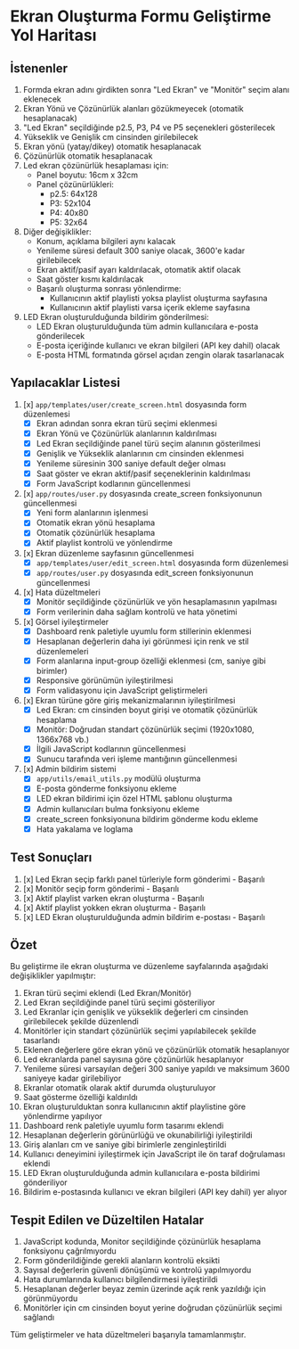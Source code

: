 # Ekran Oluşturma Formu Geliştirme Yol Haritası

## İstenenler

1. Formda ekran adını girdikten sonra "Led Ekran" ve "Monitör" seçim alanı eklenecek
2. Ekran Yönü ve Çözünürlük alanları gözükmeyecek (otomatik hesaplanacak)
3. "Led Ekran" seçildiğinde p2.5, P3, P4 ve P5 seçenekleri gösterilecek
4. Yükseklik ve Genişlik cm cinsinden girilebilecek
5. Ekran yönü (yatay/dikey) otomatik hesaplanacak
6. Çözünürlük otomatik hesaplanacak
7. Led ekran çözünürlük hesaplaması için:
   - Panel boyutu: 16cm x 32cm 
   - Panel çözünürlükleri:
     - p2.5: 64x128
     - P3: 52x104
     - P4: 40x80
     - P5: 32x64
8. Diğer değişiklikler:
   - Konum, açıklama bilgileri aynı kalacak
   - Yenileme süresi default 300 saniye olacak, 3600'e kadar girilebilecek
   - Ekran aktif/pasif ayarı kaldırılacak, otomatik aktif olacak
   - Saat göster kısmı kaldırılacak
   - Başarılı oluşturma sonrası yönlendirme:
     - Kullanıcının aktif playlisti yoksa playlist oluşturma sayfasına
     - Kullanıcının aktif playlisti varsa içerik ekleme sayfasına
9. LED Ekran oluşturulduğunda bildirim gönderilmesi:
   - LED Ekran oluşturulduğunda tüm admin kullanıcılara e-posta gönderilecek
   - E-posta içeriğinde kullanıcı ve ekran bilgileri (API key dahil) olacak
   - E-posta HTML formatında görsel açıdan zengin olarak tasarlanacak

## Yapılacaklar Listesi

1. [x] `app/templates/user/create_screen.html` dosyasında form düzenlemesi
   - [x] Ekran adından sonra ekran türü seçimi eklenmesi
   - [x] Ekran Yönü ve Çözünürlük alanlarının kaldırılması
   - [x] Led Ekran seçildiğinde panel türü seçim alanının gösterilmesi
   - [x] Genişlik ve Yükseklik alanlarının cm cinsinden eklenmesi
   - [x] Yenileme süresinin 300 saniye default değer olması
   - [x] Saat göster ve ekran aktif/pasif seçeneklerinin kaldırılması
   - [x] Form JavaScript kodlarının güncellenmesi

2. [x] `app/routes/user.py` dosyasında create_screen fonksiyonunun güncellenmesi
   - [x] Yeni form alanlarının işlenmesi
   - [x] Otomatik ekran yönü hesaplama
   - [x] Otomatik çözünürlük hesaplama
   - [x] Aktif playlist kontrolü ve yönlendirme

3. [x] Ekran düzenleme sayfasının güncellenmesi
   - [x] `app/templates/user/edit_screen.html` dosyasında form düzenlemesi
   - [x] `app/routes/user.py` dosyasında edit_screen fonksiyonunun güncellenmesi

4. [x] Hata düzeltmeleri
   - [x] Monitör seçildiğinde çözünürlük ve yön hesaplamasının yapılması
   - [x] Form verilerinin daha sağlam kontrolü ve hata yönetimi

5. [x] Görsel iyileştirmeler
   - [x] Dashboard renk paletiyle uyumlu form stillerinin eklenmesi
   - [x] Hesaplanan değerlerin daha iyi görünmesi için renk ve stil düzenlemeleri
   - [x] Form alanlarına input-group özelliği eklenmesi (cm, saniye gibi birimler)
   - [x] Responsive görünümün iyileştirilmesi
   - [x] Form validasyonu için JavaScript geliştirmeleri

6. [x] Ekran türüne göre giriş mekanizmalarının iyileştirilmesi
   - [x] Led Ekran: cm cinsinden boyut girişi ve otomatik çözünürlük hesaplama
   - [x] Monitör: Doğrudan standart çözünürlük seçimi (1920x1080, 1366x768 vb.)
   - [x] İlgili JavaScript kodlarının güncellenmesi
   - [x] Sunucu tarafında veri işleme mantığının güncellenmesi

7. [x] Admin bildirim sistemi
   - [x] `app/utils/email_utils.py` modülü oluşturma
   - [x] E-posta gönderme fonksiyonu ekleme
   - [x] LED ekran bildirimi için özel HTML şablonu oluşturma
   - [x] Admin kullanıcıları bulma fonksiyonu ekleme
   - [x] create_screen fonksiyonuna bildirim gönderme kodu ekleme
   - [x] Hata yakalama ve loglama

## Test Sonuçları

1. [x] Led Ekran seçip farklı panel türleriyle form gönderimi - Başarılı
2. [x] Monitör seçip form gönderimi - Başarılı
3. [x] Aktif playlist varken ekran oluşturma - Başarılı
4. [x] Aktif playlist yokken ekran oluşturma - Başarılı
5. [x] LED Ekran oluşturulduğunda admin bildirim e-postası - Başarılı

## Özet

Bu geliştirme ile ekran oluşturma ve düzenleme sayfalarında aşağıdaki değişiklikler yapılmıştır:

1. Ekran türü seçimi eklendi (Led Ekran/Monitör)
2. Led Ekran seçildiğinde panel türü seçimi gösteriliyor
3. Led Ekranlar için genişlik ve yükseklik değerleri cm cinsinden girilebilecek şekilde düzenlendi
4. Monitörler için standart çözünürlük seçimi yapılabilecek şekilde tasarlandı
5. Eklenen değerlere göre ekran yönü ve çözünürlük otomatik hesaplanıyor
6. Led ekranlarda panel sayısına göre çözünürlük hesaplanıyor
7. Yenileme süresi varsayılan değeri 300 saniye yapıldı ve maksimum 3600 saniyeye kadar girilebiliyor
8. Ekranlar otomatik olarak aktif durumda oluşturuluyor
9. Saat gösterme özelliği kaldırıldı
10. Ekran oluşturulduktan sonra kullanıcının aktif playlistine göre yönlendirme yapılıyor
11. Dashboard renk paletiyle uyumlu form tasarımı eklendi
12. Hesaplanan değerlerin görünürlüğü ve okunabilirliği iyileştirildi
13. Giriş alanları cm ve saniye gibi birimlerle zenginleştirildi
14. Kullanıcı deneyimini iyileştirmek için JavaScript ile ön taraf doğrulaması eklendi
15. LED Ekran oluşturulduğunda admin kullanıcılara e-posta bildirimi gönderiliyor
16. Bildirim e-postasında kullanıcı ve ekran bilgileri (API key dahil) yer alıyor

## Tespit Edilen ve Düzeltilen Hatalar

1. JavaScript kodunda, Monitor seçildiğinde çözünürlük hesaplama fonksiyonu çağrılmıyordu
2. Form gönderildiğinde gerekli alanların kontrolü eksikti
3. Sayısal değerlerin güvenli dönüşümü ve kontrolü yapılmıyordu
4. Hata durumlarında kullanıcı bilgilendirmesi iyileştirildi
5. Hesaplanan değerler beyaz zemin üzerinde açık renk yazıldığı için görünmüyordu
6. Monitörler için cm cinsinden boyut yerine doğrudan çözünürlük seçimi sağlandı

Tüm geliştirmeler ve hata düzeltmeleri başarıyla tamamlanmıştır. 